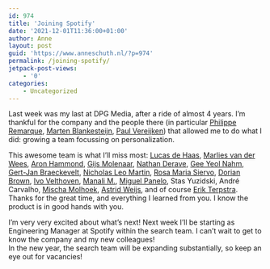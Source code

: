 ```yaml
---
id: 974
title: 'Joining Spotify'
date: '2021-12-01T11:36:00+01:00'
author: Anne
layout: post
guid: 'https://www.anneschuth.nl/?p=974'
permalink: /joining-spotify/
jetpack-post-views:
    - '0'
categories:
    - Uncategorized
---
```


Last week was my last at DPG Media, after a ride of almost 4 years. I’m thankful for the company and the people there (in particular [Philippe Remarque](https://www.linkedin.com/in/ACoAAAIpZLABuK7d0Nb0LXSoGGpIxpF0WqgThJs), [Marten Blankesteijn](https://www.linkedin.com/in/ACoAAACcZUIBdz3bGYD0kAABxtRwcF7v-py9EtI), [Paul Vereijken](https://www.linkedin.com/in/ACoAAABbO_cBX1GsF3TSVoHniOOxg0dFxoe7wgk)) that allowed me to do what I did: growing a team focussing on personalization.

This awesome team is what I’ll miss most: [Lucas de Haas](https://www.linkedin.com/in/ACoAAAO6YSgBEY9YOKGLbtXTQphTnXlsOTYoy2c), [Marlies van der Wees](https://www.linkedin.com/in/ACoAAAWqsDoB_ma5cX52JAeMPV0kUvg4EeNfW90), [Aron Hammond](https://www.linkedin.com/in/ACoAABM-ybABVIyYtX8nZgekTezbGyg2djqvNf8), [Gijs Molenaar](https://www.linkedin.com/in/ACoAAABAJY8BuahIcr4ZSjzPiNoAhutdStbFagg), [Nathan Derave](https://www.linkedin.com/in/ACoAAAonWfwB0t96MEdbEKmAtN2Nf4ud_NLOvDw), [Gee Yeol Nahm](https://www.linkedin.com/in/ACoAABK9R4kBdD_JDeLel5s850Am2J_BtGrXP5A), [Gert-Jan Braeckevelt](https://www.linkedin.com/in/ACoAABIEoBwBRKd_oAwng5oiW-xQ3TPONV8G3L8), [Nicholas Leo Martin](https://www.linkedin.com/in/ACoAAA-g2WUBnSYELuwTi-nveW315kvQn-otG2A), [Rosa Maria Siervo](https://www.linkedin.com/in/ACoAACARFmEBKhS5pibf7YJedQ-TdBxWPGT2f2E), [Dorian Brown](https://www.linkedin.com/in/ACoAAAqp0wEB1gLUtOmYqnoiLA7-sbADJbDHDWA), [Ivo Velthoven](https://www.linkedin.com/in/ACoAACBk2HYBTcVJ4Rb7cU_ZRZsrXL8m38ctqEE), [Manali M.](https://www.linkedin.com/in/ACoAAAdEOusBqYX8or07d-EZyWtBxYVvMFxQeoI), [Miguel Panelo](https://www.linkedin.com/in/ACoAABiHUwYBef1wXCVFUVS8i7X8Mf2f5yjJqWQ), Stas Yuzidski, André Carvalho, [Mischa Molhoek](https://www.linkedin.com/in/ACoAAAAH0xwBHpFGeSPCqkAmxL1WQ3y9eubr8N0), [Astrid Weijs](https://www.linkedin.com/in/ACoAAADUyWoB2U5YGiLzaytwurWw4NpDLsmEXA8), and of course [Erik Terpstra](https://www.linkedin.com/in/ACoAAAAH8Z8B3jmnKnPQvAg-usoNtTVL9kvBnaE).  
Thanks for the great time, and everything I learned from you. I know the product is in good hands with you.

I’m very very excited about what’s next! Next week I’ll be starting as Engineering Manager at Spotify within the search team. I can’t wait to get to know the company and my new colleagues!  
In the new year, the search team will be expanding substantially, so keep an eye out for vacancies!
